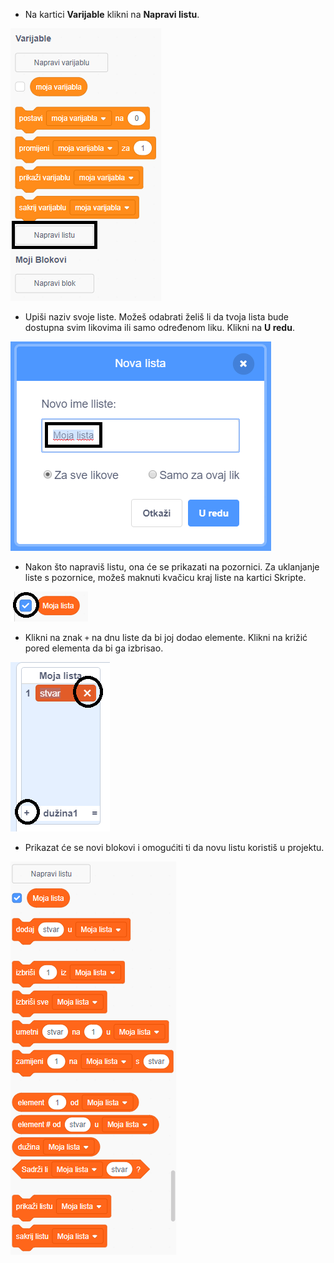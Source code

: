 + Na kartici **Varijable** klikni na **Napravi listu**.

![Napravi listu](images/make-a-list-annotated.png)

+ Upiši naziv svoje liste. Možeš odabrati želiš li da tvoja lista bude dostupna svim likovima ili samo određenom liku. Klikni na **U redu**.

![Naziv liste](images/list-name-annotated.png)

+ Nakon što napraviš listu, ona će se prikazati na pozornici. Za uklanjanje liste s pozornice, možeš maknuti kvačicu kraj liste na kartici Skripte.

![Prikaži/sakrij listu](images/list-show-hide-annotated.png)

+ Klikni na znak `+` na dnu liste da bi joj dodao elemente. Klikni na križić pored elementa da bi ga izbrisao.

![Prikaži/sakrij listu](images/list-add-delete-annotated.png)

+ Prikazat će se novi blokovi i omogućiti ti da novu listu koristiš u projektu.

![Blokovi liste](images/list-blocks.png)